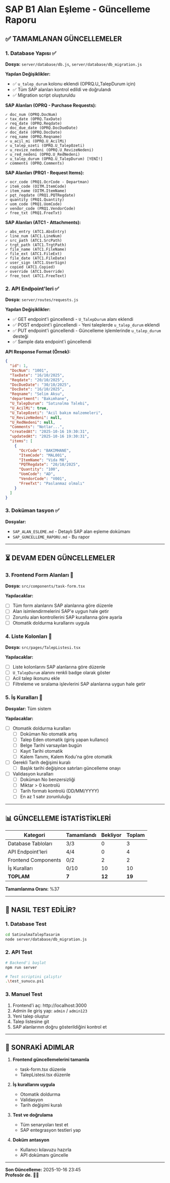# SAP B1 Alan Eşleme - Güncelleme Raporu

## ✅ TAMAMLANAN GÜNCELLEMELER

### 1. Database Yapısı ✅
**Dosya:** `server/database/db.js`, `server/database/db_migration.js`

**Yapılan Değişiklikler:**
- ✅ `u_talep_durum` kolonu eklendi (OPRQ.U_TalepDurum için)
- ✅ Tüm SAP alanları kontrol edildi ve doğrulandı
- ✅ Migration script oluşturuldu

**SAP Alanları (OPRQ - Purchase Requests):**
```
✓ doc_num (OPRQ.DocNum)
✓ tax_date (OPRQ.TaxDate)
✓ req_date (OPRQ.Reqdate)
✓ doc_due_date (OPRQ.DocDueDate)
✓ doc_date (OPRQ.DocDate)
✓ req_name (OPRQ.Reqname)
✓ u_acil_mi (OPRQ.U_AcilMi)
✓ u_talep_ozeti (OPRQ.U_TalepOzeti)
✓ u_revize_nedeni (OPRQ.U_RevizeNedeni)
✓ u_red_nedeni (OPRQ.U_RedNedeni)
✓ u_talep_durum (OPRQ.U_TalepDurum) [YENİ!]
✓ comments (OPRQ.Comments)
```

**SAP Alanları (PRQ1 - Request Items):**
```
✓ ocr_code (PRQ1.OcrCode - Departman)
✓ item_code (OITM.ItemCode)
✓ item_name (OITM.ItemName)
✓ pqt_regdate (PRQ1.PQTRegdate)
✓ quantity (PRQ1.Quantity)
✓ uom_code (PRQ1.UomCode)
✓ vendor_code (PRQ1.VendorCode)
✓ free_txt (PRQ1.FreeTxt)
```

**SAP Alanları (ATC1 - Attachments):**
```
✓ abs_entry (ATC1.AbsEntry)
✓ line_num (ATC1.LineNum)
✓ src_path (ATC1.SrcPath)
✓ trgt_path (ATC1.TrgtPath)
✓ file_name (ATC1.FileName)
✓ file_ext (ATC1.FileExt)
✓ file_date (ATC1.FileDate)
✓ user_sign (ATC1.UserSign)
✓ copied (ATC1.Copied)
✓ override (ATC1.Override)
✓ free_text (ATC1.FreeText)
```

### 2. API Endpoint'leri ✅
**Dosya:** `server/routes/requests.js`

**Yapılan Değişiklikler:**
- ✅ GET endpoint'i güncellendi - `U_TalepDurum` alanı eklendi
- ✅ POST endpoint'i güncellendi - Yeni taleplerde `u_talep_durum` eklendi
- ✅ PUT endpoint'i güncellendi - Güncelleme işlemlerinde `u_talep_durum` desteği
- ✅ Sample data endpoint'i güncellendi

**API Response Format (Örnek):**
```json
{
  "id": 1,
  "DocNum": "1001",
  "TaxDate": "16/10/2025",
  "Reqdate": "20/10/2025",
  "DocDueDate": "30/10/2025",
  "DocDate": "16/10/2025",
  "Reqname": "Selim Aksu",
  "department": "Bakımhane",
  "U_TalepDurum": "Satınalma Talebi",
  "U_AcilMi": true,
  "U_TalepOzeti": "Acil bakım malzemeleri",
  "U_RevizeNedeni": null,
  "U_RedNedeni": null,
  "Comments": "Notlar...",
  "createdAt": "2025-10-16 19:30:31",
  "updatedAt": "2025-10-16 19:30:31",
  "items": [
    {
      "OcrCode": "BAKIMHANE",
      "ItemCode": "MAL001",
      "ItemName": "Vida M8",
      "PQTRegdate": "20/10/2025",
      "Quantity": "100",
      "UomCode": "AD",
      "VendorCode": "V001",
      "FreeTxt": "Paslanmaz olmalı"
    }
  ]
}
```

### 3. Doküman tasyon ✅
**Dosyalar:** 
- `SAP_ALAN_ESLEME.md` - Detaylı SAP alan eşleme dokümanı
- `SAP_GUNCELLEME_RAPORU.md` - Bu rapor

---

## ⏳ DEVAM EDEN GÜNCELLEMELER

### 3. Frontend Form Alanları 🔄
**Dosya:** `src/components/task-form.tsx`

**Yapılacaklar:**
- [ ] Tüm form alanlarını SAP alanlarına göre düzenle
- [ ] Alan isimlendirmelerini SAP'e uygun hale getir
- [ ] Zorunlu alan kontrollerini SAP kurallarına göre ayarla
- [ ] Otomatik doldurma kurallarını uygula

### 4. Liste Kolonları 🔄
**Dosya:** `src/pages/TalepListesi.tsx`

**Yapılacaklar:**
- [ ] Liste kolonlarını SAP alanlarına göre düzenle
- [ ] `U_TalepDurum` alanını renkli badge olarak göster
- [ ] Acil talep ikonunu ekle
- [ ] Filtreleme ve sıralama işlevlerini SAP alanlarına uygun hale getir

### 5. İş Kuralları 🔄
**Dosyalar:** Tüm sistem

**Yapılacaklar:**
- [ ] Otomatik doldurma kuralları
  - [ ] Doküman No otomatik artış
  - [ ] Talep Eden otomatik (giriş yapan kullanıcı)
  - [ ] Belge Tarihi varsayılan bugün
  - [ ] Kayıt Tarihi otomatik
  - [ ] Kalem Tanımı, Kalem Kodu'na göre otomatik
  
- [ ] Gerekli Tarih değişimi kuralı
  - [ ] Başlık tarihi değişince satırları güncelleme onayı
  
- [ ] Validasyon kuralları
  - [ ] Doküman No benzersizliği
  - [ ] Miktar > 0 kontrolü
  - [ ] Tarih formatı kontrolü (DD/MM/YYYY)
  - [ ] En az 1 satır zorunluluğu

---

## 📊 GÜNCELLEME İSTATİSTİKLERİ

| Kategori | Tamamlandı | Bekliyor | Toplam |
|----------|------------|----------|---------|
| Database Tabloları | 3/3 | 0 | 3 |
| API Endpoint'leri | 4/4 | 0 | 4 |
| Frontend Components | 0/2 | 2 | 2 |
| İş Kuralları | 0/10 | 10 | 10 |
| **TOPLAM** | **7** | **12** | **19** |

**Tamamlanma Oranı:** %37

---

## 🚀 NASIL TEST EDİLİR?

### 1. Database Test
```bash
cd SatinalmaTalepTasarim
node server/database/db_migration.js
```

### 2. API Test
```bash
# Backend'i başlat
npm run server

# Test scriptini çalıştır
.\test_sunucu.ps1
```

### 3. Manuel Test
1. Frontend'i aç: http://localhost:3000
2. Admin ile giriş yap: `admin` / `admin123`
3. Yeni talep oluştur
4. Talep listesine git
5. SAP alanlarının doğru gösterildiğini kontrol et

---

## 📝 SONRAKİ ADIMLAR

1. **Frontend güncellemelerini tamamla**
   - task-form.tsx düzenle
   - TalepListesi.tsx düzenle

2. **İş kurallarını uygula**
   - Otomatik doldurma
   - Validasyon
   - Tarih değişimi kuralı

3. **Test ve doğrulama**
   - Tüm senaryoları test et
   - SAP entegrasyon testleri yap

4. **Doküm antasyon**
   - Kullanıcı kılavuzu hazırla
   - API dokümanı güncelle

---

**Son Güncelleme:** 2025-10-16 23:45  
**Profesör de.** 👨‍🏫

